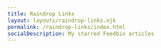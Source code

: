 ```yaml
---
title: Raindrop Links
layout: layouts/raindrop-links.njk
permalink: /raindrop-links/index.html
socialDescription: My starred Feedbin articles
---
```

